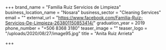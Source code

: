 +++
brand_name = "Familia Ruiz Servicios de Limpieza"
business_location_name = "Nosara"
business_sector = "Cleaning Services"
email = ""
external_url = "https://www.facebook.com/Familia-Ruiz-Servicios-De-Limpieza-263801150853414/"
graduation_year = 2019
phone_number = "+506 8368 3180"
teaser_image = ""
teaser_logo = "/uploads/2020/08/27/image95.jpg"
title = "Anita Ruiz Arrieta"

+++
